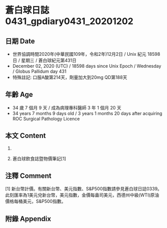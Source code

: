 [_metadata_:encoding]: - "utf-8"
[_metadata_:language]: - "zh-Hant-TW"
[_metadata_:fileformat]: - "markdown"
[_metadata_:MIME_type]: - "text/plain"
[_metadata_:markdown_version]: - "commonmark version 0.29"
[_metadata_:markdown_spec]: - "https://spec.commonmark.org/0.29/"

# 蒼白球日誌0431_gpdiary0431_20201202 #

## 日期 Date ##

* 世界協調時間2020年(中華民國109年，令和2年)12月2日 / Unix 紀元 18598 日 / 星期三 / 蒼白球紀元第431日
* December 02, 2020 (UTC) / 18598 days since Unix Epoch / Wednesday / Globus Pallidum day 431
* 特殊註記: 口服A酸第214天，劑量加大到20mg QD第188天

## 年齡 Age ##

* 34 歲 7 個月 9 天 / 成為病理專科醫師 3 年 1 個月 20 天
* 34 years 7 months 9 days old / 3 years 1 months 20 days after acquiring ROC Surgical Pathology Licence

## 本文 Content ##

1. 

    
2. 蒼白球飲食誌暨物價筆記[1]

    

## 注釋 Comment ##

[1] 新台幣計價。有關新台幣、美元指數、S&P500指數請參見蒼白球日誌0339。此刻匯率為1美元兌新台幣，美元指數，金價每盎司美元，西德州中級(WTI)原油價格每桶美元，S&P500指數。



## 附錄 Appendix ##

